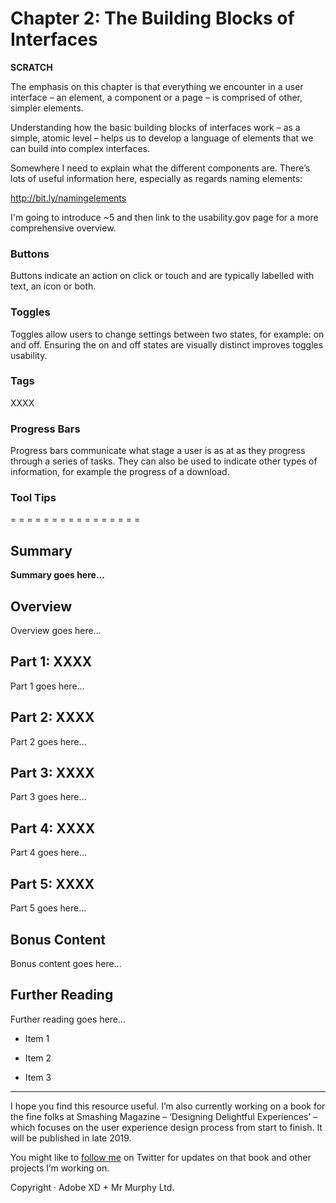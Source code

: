 Chapter 2: The Building Blocks of Interfaces
============================================

**SCRATCH**

The emphasis on this chapter is that everything we encounter in a user interface – an element, a component or a page – is comprised of other, simpler elements.

Understanding how the basic building blocks of interfaces work – as a simple, atomic level – helps us to develop a language of elements that we can build into complex interfaces.

Somewhere I need to explain what the different components are. There’s lots of useful information here, especially as regards naming elements:

http://bit.ly/namingelements

I'm going to introduce ~5 and then link to the usability.gov page for a more comprehensive overview.


### Buttons

Buttons indicate an action on click or touch and are typically labelled with text, an icon or both.


### Toggles

Toggles allow users to change settings between two states, for example: on and off. Ensuring the on and off states are visually distinct improves toggles usability.


### Tags

XXXX


### Progress Bars

Progress bars communicate what stage a user is as at as they progress through a series of tasks. They can also be used to indicate other types of information, for example the progress of a download.


### Tool Tips




= = = = = = = =
 = = = = = = = =




Summary
-------

**Summary goes here…**



Overview
--------

Overview goes here…



Part 1: XXXX
--------------------------

Part 1 goes here…



Part 2: XXXX
--------------------------

Part 2 goes here…



Part 3: XXXX
--------------------------

Part 3 goes here…



Part 4: XXXX
--------------------------

Part 4 goes here…



Part 5: XXXX
--------------------------

Part 5 goes here…



Bonus Content
-------------

Bonus content goes here…



Further Reading
---------------

Further reading goes here…

+ Item 1

+ Item 2

+ Item 3


---


I hope you find this resource useful. I’m also currently working on a book for the fine folks at Smashing Magazine – ‘Designing Delightful Experiences’ – which focuses on the user experience design process from start to finish. It will be published in late 2019.

You might like to [follow me](https://www.twitter.com/fehler) on Twitter for updates on that book and other projects I’m working on.

Copyright · Adobe XD + Mr Murphy Ltd.